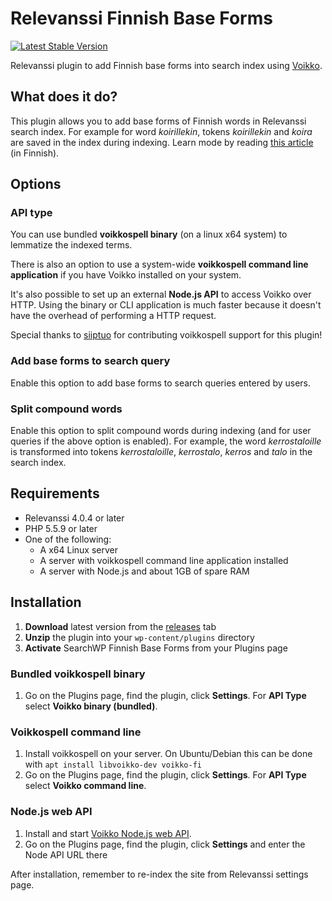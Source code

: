 # Relevanssi Finnish Base Forms

[![Latest Stable Version](https://poser.pugx.org/joppuyo/relevanssi-finnish-base-forms/v/stable)](https://packagist.org/packages/joppuyo/relevanssi-finnish-base-forms)

Relevanssi plugin to add Finnish base forms into search index using [Voikko](https://voikko.puimula.org/).

## What does it do?

This plugin allows you to add base forms of Finnish words in Relevanssi search index. For example for word *koirillekin*, tokens *koirillekin* and *koira* are saved in the index during indexing. Learn mode by reading [this article](https://www.creuna.com/fi/ajankohtaista/wordpress-haku-searchwp-voikko/) (in Finnish).

## Options

### API type

You can use bundled **voikkospell binary** (on a linux x64 system) to lemmatize the indexed terms.

There is also an option to use a system-wide **voikkospell command line application** if you have Voikko installed on your system.

It's also possible to set up an external **Node.js API** to access Voikko over HTTP. Using the binary or CLI application is much faster because it doesn't have the overhead of performing a HTTP request.

Special thanks to [siiptuo](https://github.com/siiptuo) for contributing voikkospell support for this plugin!

### Add base forms to search query

Enable this option to add base forms to search queries entered by users.

### Split compound words

Enable this option to split compound words during indexing (and for user queries if the above option is enabled). For example, the word *kerrostaloille* is transformed into tokens *kerrostaloille*,  *kerrostalo*, *kerros* and *talo* in the search index.

## Requirements

* Relevanssi 4.0.4 or later
* PHP 5.5.9 or later
* One of the following:
  * A x64 Linux server 
  * A server with voikkospell command line application installed
  * A server with  Node.js and about 1GB of spare RAM

## Installation

1. **Download** latest version from the [releases](https://github.com/joppuyo/relevanssi-finnish-base-forms/releases) tab
2. **Unzip** the plugin into your `wp-content/plugins` directory
3. **Activate** SearchWP Finnish Base Forms from your Plugins page

### Bundled voikkospell binary

1. Go on the Plugins page, find the plugin, click **Settings**. For **API Type** select **Voikko binary (bundled)**.

### Voikkospell command line

1. Install voikkospell on your server. On Ubuntu/Debian this can be done with `apt install libvoikko-dev voikko-fi`
2. Go on the Plugins page, find the plugin, click **Settings**. For **API Type** select **Voikko command line**.

### Node.js web API

1. Install and start [Voikko Node.js web API](https://github.com/joppuyo/voikko-node-web-api).
2. Go on the Plugins page, find the plugin, click **Settings** and enter the Node API URL there

After installation, remember to re-index the site from Relevanssi settings page.

